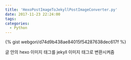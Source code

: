 ```yaml
---
title: 'HexoPostImageToJekyllPostImageConverter.py'
date: 2017-11-23 22:24:00
tags:
categories:
  - Python
---
```


{% gist webgori/d74d9b438ae84015f54287638dec617f %}

글 안의 hexo 이미지 태그를 jekyll 이미지 태그로 변환시켜줌
